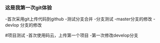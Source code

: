 
### 这是我第一次git体验
-首次采用git上传代码到github
-测试分支合并
-分支测试
-master分支的修改
-devlop 分支的修改

#项目测试
-首次使用码云，上传第一个项目
-第一次修改develop分支
